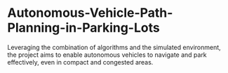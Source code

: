 # Autonomous-Vehicle-Path-Planning-in-Parking-Lots
Leveraging the combination of algorithms and the simulated environment, the project aims to enable autonomous vehicles to navigate and park effectively, even in compact and congested areas.
